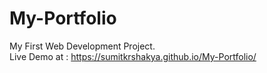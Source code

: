 # My-Portfolio
My First Web Development Project.<br>
Live Demo at : https://sumitkrshakya.github.io/My-Portfolio/
